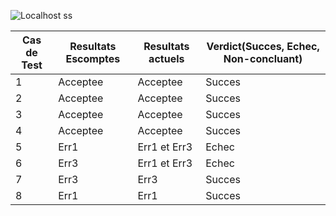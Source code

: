 
![Localhost ss](https://github.com/Talb057/seg3503_playgrund/assets/71707486/652155ee-2e70-4e97-b638-6d75de0fcead)



Cas de Test | Resultats Escomptes | Resultats actuels | Verdict(Succes, Echec, Non-concluant) 
--- | --- | --- | --- 
1 | Acceptee | Acceptee| Succes 
2 | Acceptee | Acceptee | Succes 
3 | Acceptee | Acceptee | Succes
4 | Acceptee | Acceptee | Succes
5 | Err1 | Err1 et Err3 | Echec 
6 | Err3 | Err1 et Err3 | Echec
7 | Err3 | Err3 | Succes
8 | Err1 | Err1 | Succes


